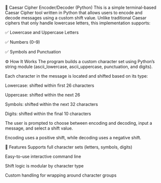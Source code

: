 🔐 Caesar Cipher Encoder/Decoder (Python)
This is a simple terminal-based Caesar Cipher tool written in Python that allows users to encode and decode messages using a custom shift value. Unlike traditional Caesar ciphers that only handle lowercase letters, this implementation supports:

✅ Lowercase and Uppercase Letters

✅ Numbers (0–9)

✅ Symbols and Punctuation

⚙️ How It Works
The program builds a custom character set using Python’s string module (ascii_lowercase, ascii_uppercase, punctuation, and digits).

Each character in the message is located and shifted based on its type:

Lowercase: shifted within first 26 characters

Uppercase: shifted within the next 26

Symbols: shifted within the next 32 characters

Digits: shifted within the final 10 characters

The user is prompted to choose between encoding and decoding, input a message, and select a shift value.

Encoding uses a positive shift, while decoding uses a negative shift.

🧠 Features
Supports full character sets (letters, symbols, digits)

Easy-to-use interactive command line

Shift logic is modular by character type

Custom handling for wrapping around character groups


